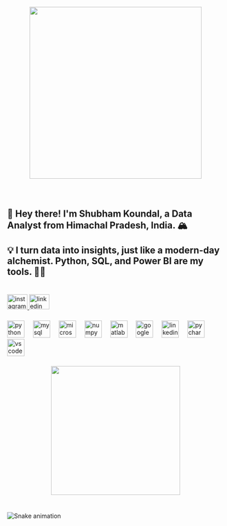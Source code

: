 <br clear="both">

<div align="center">
  <img height="400" src="https://i.pinimg.com/originals/fc/71/63/fc71635c7f1b09ed30413f59bb749582.gif"  />
</div>

###

<br clear="both">

<h2 align="left">🚀 Hey there! I'm Shubham Koundal, a Data Analyst from Himachal Pradesh, India. 🏔️<br><br>💡 I turn data into insights, just like a modern-day alchemist. Python, SQL, and Power BI are my tools. 🧙‍♂️</h2>

###

<br clear="both">

<div align="left">
  <a href="https://www.instagram.com/iamshubu_/" target="_blank">
    <img src="https://raw.githubusercontent.com/maurodesouza/profile-readme-generator/master/src/assets/icons/social/instagram/default.svg" width="47" height="35" alt="instagram logo"  />
  </a>
  <a href="https://www.linkedin.com/in/shubham-koundal-b56145198/" target="_blank">
    <img src="https://raw.githubusercontent.com/maurodesouza/profile-readme-generator/master/src/assets/icons/social/linkedin/default.svg" width="47" height="35" alt="linkedin logo"  />
  </a>
</div>

###

<div align="left">
  <img src="https://cdn.jsdelivr.net/gh/devicons/devicon/icons/python/python-original.svg" height="40" alt="python logo"  />
  <img width="12" />
  <img src="https://cdn.jsdelivr.net/gh/devicons/devicon/icons/mysql/mysql-original.svg" height="40" alt="mysql logo"  />
  <img width="12" />
  <img src="https://cdn.jsdelivr.net/gh/devicons/devicon/icons/microsoftsqlserver/microsoftsqlserver-plain.svg" height="40" alt="microsoftsqlserver logo"  />
  <img width="12" />
  <img src="https://cdn.jsdelivr.net/gh/devicons/devicon/icons/numpy/numpy-original.svg" height="40" alt="numpy logo"  />
  <img width="12" />
  <img src="https://cdn.jsdelivr.net/gh/devicons/devicon/icons/matlab/matlab-original.svg" height="40" alt="matlab logo"  />
  <img width="12" />
  <img src="https://cdn.jsdelivr.net/gh/devicons/devicon/icons/google/google-original.svg" height="40" alt="google logo"  />
  <img width="12" />
  <img src="https://cdn.jsdelivr.net/gh/devicons/devicon/icons/linkedin/linkedin-original.svg" height="40" alt="linkedin logo"  />
  <img width="12" />
  <img src="https://cdn.jsdelivr.net/gh/devicons/devicon/icons/pycharm/pycharm-original.svg" height="40" alt="pycharm logo"  />
  <img width="12" />
  <img src="https://cdn.jsdelivr.net/gh/devicons/devicon/icons/vscode/vscode-original.svg" height="40" alt="vscode logo"  />
</div>

###

<div align="center">
  <img height="300" src="https://mir-s3-cdn-cf.behance.net/project_modules/hd/699e4762225981.5a89af14d87a9.gif"  />
</div>

###

<br clear="both">

<img src="https://raw.githubusercontent.com/shubhamkoundal2/shubhamkoundal2/output/snake.svg" alt="Snake animation" />

###
